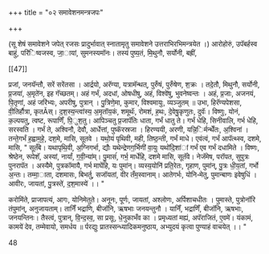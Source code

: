 +++
title = "०२ समावेशनमन्त्रजपः"

+++

(सू शेषं समावेशने जपेत् रजसः प्रादुर्भावात् स्नातामृतु समावेशने उत्तराभिरभिमन्त्रयेत ।) आरोहोरुं, उपॅबर्हस्व बाहुं, परि॑िष्वजस्व, जा॒ायां, सुमनस्यमॉनः। तस्यं पुष्य॒तं, मि॒थुनौ, सर्योनी, बह्रीं,

[[47]]

प्रजां, जनयॅन्तौ, सरें सरेंतसा । आर्द्रयो, अरॅण्या, यत्रामॅन्थत्, पुरुँषं, पुरुँषेण, श॒क्रः । तदे॒तौ, मिथुनौ, सर्योनी, प्र॒जया॑, अ॒मृते॑न, इह गॅच्छतम्। अहं गर्भं, अदधां, ओषधीषु, अहं, विश्वे॑षु, भुवनेष्वन्तः । अहं, प्र॒जाः, अजनयं, पि॒तृणां, अहं जरि॑भ्यः, अपरीषु, पुत्रान् । पु॒त्रिणे॒मा, कुमार, विश्वमायुः, व्यञ्जुतम् ॥ उभा, हिरॅण्यपेशसा, वी॒तिर्हौत्रा, कृतĂस्। द॒श॒स्य॒न्त्वा॑स्य॒ अ॒मृतॉय॒कं, शमूथॅः, रोमशं, ह॒थः, दे॒वेषु॒कृणुतः, दुवॅः। विष्णुः, योनं, क॒ल्पयतु, त्वष्ट, रूपाणिँ, पि॒ुश॒तु। आपिञ्चतु प्र॒जापॅतिः धाता, गर्भं धातु ते। गर्भं धेहि, सिनीवालि, गर्भ धेहि, सरस्वति । गर्भं ते, अश्विनौ, देवौ, आर्धेत्तां, पुष्कॅरस्रजा । हिरण्ययी, अरणी, यन्नि॒िर्मन्थेँतः, अ॒श्विना॑ । तन्ते॒गर्भं ह॒ह्वाम॒हे॒, दश॒मे, मासि, सूतवे । यथो॒यं पृथिवी, मही, तिष्ठ॒न्ती, गर्भं माधे। एवंत्वं, गर्भं आपॅत्थ्स्व, दशमे, मासि, " सूतँबे। यथापृथि॒वी, अ॒ग्निगर्भा, द्यौः यथेन्द्रेणग॒र्भिणी॑ वा॒युः यथो॑दि॒शा॑ां गर्भं एव गर्भं दधामिते । विष्णः, श्रेष्ठेन, रूपेशॅ, अस्यां, नार्यां, ग॒वी॒न्या॑म्। पु॒मासंं, गर्भ॒ मार्धेहि, दशमे मासि, सूतॅवे। नेजॅमेष, परॉपत, सुपुत्रः पुनरापॅत । अस्यैमे, पुत्रकॉमायै, गर्भ माघेंहि, यः पुमा॑न्। व्यस्य॒योनि॑ प्रति॒रेतः, गृहाण, पुमा॑न्, पु॒त्रः धी॒य॒तां, गर्भो अ॒न्तः। तम्मा॒ाता, दशमासः, बिभर्तु, सजॉयतां, वीर तँम॒स्वानाम्। आतेगर्भः, योनि॰मेतु, पुमान्बाणः इवेषुधिं । आवीरः, जायतां, पु॒त्रस्ते॑, द॒श॒मास्ये॑ ।। "

करोमिंते, प्राजापत्यं, आगः, योनिमेतुते। अनूनः, पूर्णः, जायतां, अश्लोणः, अर्पिशाचधीतः । पुमास्ते, पुत्रोनॉरि तंपुमा॑न्, अनुजायताम्। तानिँ भद्राणि, बीजॉनि, ऋषभाः जनयन्तुनौ । यानिँ, भद्राणिँ, बीजॉनि, ऋषभाः, जनयन्तिनः। तैस्त्वं, पुत्रान्, वि॒न्द॒स्व॒, सा प्रसूः, धे॒नुकाभँव का । प्रमृध्यतां मह्यं, अपॅराजितं, ए॒वमे॑। यंकामं, कामये॑ देव, तम्मेवायो, समर्धय ॥ र्परद्युः प्रातस्सन्ध्यादिकमनुष्ठाय, अभ्युदयं कृत्वा पुण्याहं वाचयेत् ।। "

48


